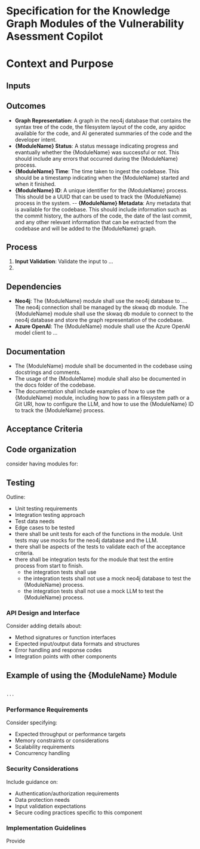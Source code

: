 # Specification for the Knowledge Graph Modules of the Vulnerability Asessment Copilot

# Context and Purpose



## Inputs


## Outcomes

- **Graph Representation**: A graph in the neo4j database that contains the syntax tree of the code, the filesystem layout of the code, any apidoc available for the code, and AI generated summaries of the code and the developer intent.
- **{ModuleName} Status**: A status message indicating progress and evantually whether the {ModuleName} was successful or not. This should include any errors that occurred during the {ModuleName} process.
- **{ModuleName} Time**: The time taken to ingest the codebase. This should be a timestamp indicating when the {ModuleName} started and when it finished.
- **{ModuleName} ID**: A unique identifier for the {ModuleName} process. This should be a UUID that can be used to track the {ModuleName} process in the system.
-- **{ModuleName} Metadata**: Any metadata that is available for the codebase. This should include information such as the commit history, the authors of the code, the date of the last commit, and any other relevant information that can be extracted from the codebase and will be added to the {ModuleName} graph.

## Process

1. **Input Validation**: Validate the input to ...
2.

## Dependencies

- **Neo4j**: The {ModuleName} module shall use the neo4j database to ....  The neo4j connection shall be managed by the skwaq db module. The {ModuleName} module shall use the skwaq db module to connect to the neo4j database and store the graph representation of the codebase.
- **Azure OpenAI**: The {ModuleName} module shall use the Azure OpenAI model client to ...

## Documentation

- The {ModuleName} module shall be documented in the codebase using docstrings and comments.
- The usage of the {ModuleName} module shall also be documented in the docs folder of the codebase.
- The documentation shall include examples of how to use the {ModuleName} module, including how to pass in a filesystem path or a Git URI, how to configure the LLM, and how to use the {ModuleName} ID to track the {ModuleName} process.

## Acceptance Criteria

## Code organization

consider having modules for:
 

## Testing
Outline:
- Unit testing requirements
- Integration testing approach
- Test data needs
- Edge cases to be tested
- there shall be unit tests for each of the functions in the module. Unit tests may use mocks for the neo4j database and the LLM.
- there shall be aspects of the tests to validate each of the acceptance criteria.
- there shall be integration tests for the module that test the entire process from start to finish.
  - the integration tests shall use 
  - the integration tests shall not use a mock neo4j database to test the {ModuleName} process.
  - the integration tests shall not use a mock LLM to test the {ModuleName} process.

### API Design and Interface
Consider adding details about:
- Method signatures or function interfaces
- Expected input/output data formats and structures
- Error handling and response codes
- Integration points with other components

## Example of using the {ModuleName} Module

```python

...

```

### Performance Requirements
Consider specifying:
- Expected throughput or performance targets
- Memory constraints or considerations
- Scalability requirements
- Concurrency handling

### Security Considerations
Include guidance on:
- Authentication/authorization requirements
- Data protection needs
- Input validation expectations
- Secure coding practices specific to this component

### Implementation Guidelines
Provide